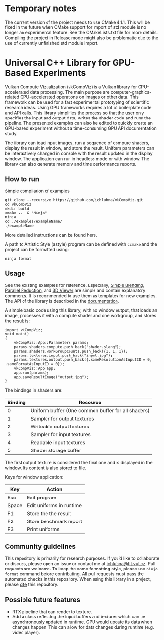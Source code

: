 # Temporary notes
The current version of the project needs to use CMake 4.1.1. This will be fixed in the future when CMake support for import of std module is no longer an experimental feature. See the CMakeLists.txt file for more details. Compiling the project in Release mode might also be problematic due to the use of currently unfinished std module import.

# Universal C++ Library for GPU-Based Experiments
Vulkan Compute Vizualization (vkCompViz) is a Vulkan library for GPU-accelerated data processing. 
The main purpose are computer-graphics-related GPU-accelerated operations on images or other data. 
This framework can be used for a fast experimental prototyping of scientific research ideas. 
Using GPU frameworks requires a lot of boilerplate code and API calls. 
This library simplifies the process so that the user only specifies the input and output data, writes the shader code and runs the pipeline. 
The presented examples can also be edited to quickly create an GPU-based experiment without a time-consuming GPU API documentation study. 

The library can load input images, run a sequence of compute shaders, display the result in window, and store the result. 
Uniform parameters can be interactively changed in console with the result updated in the display window. 
The application can run in headless mode or with window. 
The library can also generate memory and time performance reports.

## How to run
Simple compilation of examples:
```
git clone --recursive https://github.com/ichlubna/vkCompViz.git
cd vkCompViz
mkdir build
cmake .. -G "Ninja"
ninja
cd ./examples/exampleName/
./exampleName
```
More detailed instructions can be found [here](/INSTALL.md).

A path to Artistic Style (astyle) program can be defined with `ccmake` and the project can be formatted using:
```
ninja format
```
## Usage
See the existing examples for reference. Especially, [Simple Blending](examples/simpleBlending), [Parallel Reduction](examples/parallelReduction), and [3D Viewer](examples/3DViewer) are simple and contain explanatory comments. It is recommended to use them as templates for new examples. The API of the library is described in the [documentation](https://ichlubna.github.io/vkCompViz/classvkCompViz_1_1App.html).

A simple basic code using this library, with no window output, that loads an image, processes it with a compute shader and one workgroup, and stores the result is:

    import vkCompViz;
    void main()
    {
		vkCompViz::App::Parameters params;
		params.shaders.compute.push_back("shader.slang");
		params.shaders.workGroupCounts.push_back({1, 1, 1});
		params.textures.input.push_back("input.jpg");
		params.textures.output.push_back({.sameResolutionAsInputID = 0, .sameFormatAsInputID = 0});
		vkCompViz::App app;
		app.run(params);
		app.saveResultImage("output.jpg");
    }

The bindings in shaders are:  

| Binding | Resource |
|---|---|
| 0 | Uniform buffer (One common buffer for all shaders) | 
| 1 | Sampler for output textures | 
| 2 | Writeable output textures | 
| 3 | Sampler for input textures | 
| 4 | Readable input textures | 
| 5 | Shader storage buffer |

The first output texture is considered the final one and is displayed in the window. Its content is also stored to file.  

Keys for window application:  

| Key | Action |
|---|---|
| Esc | Exit program | 
| Space | Edit uniforms in runtime | 
| F1 | Store the the result |
| F2 | Store benchmark report | 
| F3 | Print uniforms | 

## Community guidelines
This repository is primarily for research purposes. 
If you’d like to collaborate or discuss, please open an issue or contact me at [ichlubna@fit.vut.cz](mailto:ichlubna@fit.vut.cz). 
Pull requests are welcome. 
To keep the same formatting style, please use `ninja format` command before contributing. 
All pull requests must pass the automated checks in this repository. 
When using this library in a project, please [cite](/CITATION.cff) this repository.

## Possible future features
- RTX pipeline that can render to texture.
- Add a class reflecting the input buffers and textures which can be asynchronously updated in runtime. GPU would update its data when changes happen. This can allow for data changes during runtime (e.g. video player).
